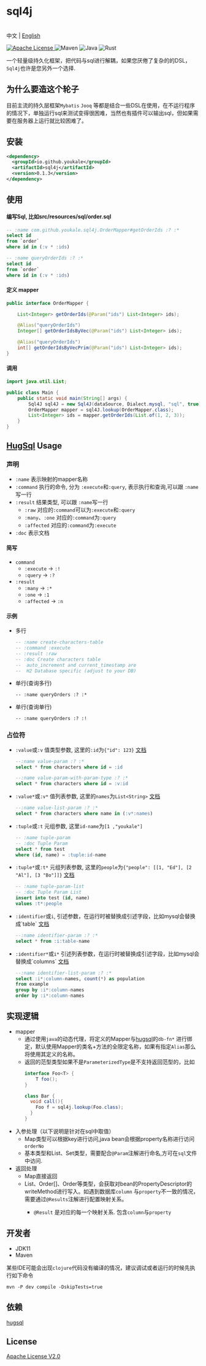 # sql4j

<p>
    <br> 中文 | <a href="README.md">English</a>
</p>

<p>
  <a href="LICENSE" target="_blank">
    <img alt="Apache License" src="https://img.shields.io/badge/License-Apache 2-green" />
  </a>

  <img alt="Maven" src="https://img.shields.io/badge/-Maven-red?style=flat-square&logo=apachemaven&logoColor=white" />

  <img alt="Java" src="https://img.shields.io/badge/-Java-blue?style=flat-square&logo=openjdk&logoColor=white" />

  <img alt="Rust" src="https://img.shields.io/badge/-Clojure-green?style=flat-square&logo=clojure&logoColor=white" />
</p>

一个轻量级持久化框架，把代码与sql进行解耦，如果您厌倦了复杂的的DSL，`Sql4j`也许是您另外一个选择.

## 为什么要造这个轮子

目前主流的持久层框架`Mybatis` `Jooq` 等都是结合一些DSL在使用，在不运行程序的情况下，单独运行sql来测试变得很困难，当然也有插件可以输出sql，但如果需要在服务器上运行就比较困难了。

## 安装

```xml
<dependency>
  <groupId>io.github.youkale</groupId>
  <artifactId>sql4j</artifactId>
  <version>0.1.3</version>
</dependency>
```

## 使用

#### 编写Sql, 比如src/resources/sql/order.sql

```sql
-- :name com.github.youkale.sql4j.OrderMapper#getOrderIds :? :*
select id
from `order`
where id in (:v * :ids)

-- :name queryOrderIds :? :*
select id
from `order`
where id in (:v * :ids)
```

#### 定义 mapper

```java
public interface OrderMapper {

    List<Integer> getOrderIds(@Param("ids") List<Integer> ids);

    @Alias("queryOrderIds")
    Integer[] getOrderIdsByVec(@Param("ids") List<Integer> ids);

    @Alias("queryOrderIds")
    int[] getOrderIdsByVecPrim(@Param("ids") List<Integer> ids);
}
```

#### 调用

```java
import java.util.List;

public class Main {
    public static void main(String[] args) {
        Sql4J sql4J = new Sql4J(dataSource, Dialect.mysql, "sql", true);
        OrderMapper mapper = sql4J.lookup(OrderMapper.class);
        List<Integer> ids = mapper.getOrderIds(List.of(1, 2, 3));
    }
}

```

## [HugSql](https://www.hugsql.org/) Usage 

### 声明
- `:name` 表示映射的mapper名称
- `:command` 执行的命令, 分为 `:execute`和`:query`, 表示执行和查询,可以跟 `:name`写一行
- `:result` 结果类型, 可以跟 `:name`写一行
  - `:raw` 对应的`:command`可以为`:execute`和`:query`
  - `:many`、`:one` 对应的`:command`为`:query`
  - `:affected` 对应的`:command`为`:execute`
- `:doc` 表示文档

#### 简写
- `command` 
  - `:execute` -> `:!`
  - `:query` -> `:?`
- `:result`
  - `:many` -> `:*`
  - `:one` -> `:1`
  - `:affected` -> `:n`

#### 示例
- 多行
    ```sql
    -- :name create-characters-table
    -- :command :execute
    -- :result :raw
    -- :doc Create characters table
    --  auto_increment and current_timestamp are
    --  H2 Database specific (adjust to your DB)
    ```
- 单行(查询多行)
    ```
    -- :name queryOrders :? :*
    ```
- 单行(查询单行)
    ```
    -- :name queryOrders :? :!
    ```

### 占位符
- `:value`或`:v` 值类型参数, 这里的`:id`为`{"id": 123}` [文档](https://www.hugsql.org/hugsql-in-detail/parameter-types/sql-value-parameters)
    ```sql
    --:name value-param :? :*
    select * from characters where id = :id
    
    --:name value-param-with-param-type :? :*
    select * from characters where id = :v:id
    ```
- `:value*`或`:v*` 值列表参数, 这里的`names`为`List<String>` [文档](https://www.hugsql.org/hugsql-in-detail/parameter-types/sql-value-list-parameters)
    ```sql
    --:name value-list-param :? :*
    select * from characters where name in (:v*:names)
    ```
- `:tuple`或`:t` 元组参数, 这里`id-name`为`[1 ,"youkale"]`
    ```sql
    -- :name tuple-param
    -- :doc Tuple Param
    select * from test
    where (id, name) = :tuple:id-name
    ```
- `:tuple*`或`:t*` 元组列表参数, 这里的`people`为`{"people": [[1, "Ed"], [2 "Al"], [3 "Bo"]]}` [文档](https://www.hugsql.org/hugsql-in-detail/parameter-types/sql-tuple-parameters)
    ```sql
    -- :name tuple-param-list
    -- :doc Tuple Param List
    insert into test (id, name)
    values :t*:people
    ```
- `:identifier`或`i`, 引述参数，在运行时被替换成引述字段，比如mysql会替换成\`table\` [文档](https://www.hugsql.org/hugsql-in-detail/parameter-types/sql-identifier-parameters)
    ```sql
    --:name identifier-param :? :*
    select * from :i:table-name
    ```

- `:identifier*`或`i*` 引述列表参数，在运行时被替换成引述字段，比如mysql会替换成\`columns\` [文档](https://www.hugsql.org/hugsql-in-detail/parameter-types/sql-identifier-list-parameters)
    ```sql
    --:name identifier-list-param :? :*
    select :i*:column-names, count(*) as population
    from example
    group by :i*:column-names
    order by :i*:column-names
    ```

## 实现逻辑

- mapper
    - 通过使用`java`的动态代理，将定义的Mapper与[hugsql](https://github.com/layerware/hugsql)的`db-fn*`
      进行绑定，默认使用Mapper的类名+方法的全限定名称，如果有指定`Alias`那么将使用其定义的名称。
    - 返回的范型类型如果不是`ParameterizedType`是不支持返回范型的，比如
      ```java
      interface Foo<T> {
          T foo();
      }
      
      class Bar {
        void call(){
          Foo f = sql4j.lookup(Foo.class);
        }  
      }
      ```
- 入参处理（以下说明是针对在sql中取值）
    - Map类型可以根据key进行访问,java bean会根据property名称进行访问 `orderNo`
    - 基本类型和List、Set类型，需要配合`@Param`注解进行命名,方可在`sql`文件中访问.
- 返回处理
    - Map直接返回
    - List<Order>、Order[]、Order等类型，会获取对bean的PropertyDescriptor的writeMethod进行写入。如遇到数据库`column`
      与`property`不一致的情况，需要通过`@Results`注解进行配置映射关系。
        - `@Result` 是对应的每一个映射关系. 包含`column`与`property`

## 开发者

- JDK11
- Maven

某些IDE可能会出现`clojure`代码没有编译的情况，建议调试或者运行的时候先执行如下命令

```shell
mvn -P dev compile -DskipTests=true
```

## 依赖

[hugsql](https://www.hugsql.org/)

## License

[Apache License V2.0](./LICENSE)